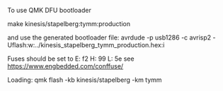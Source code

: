 To use QMK DFU bootloader

make kinesis/stapelberg:tymm:production

and use the generated bootloader file:
avrdude -p usb1286 -c  avrisp2 -Uflash:w:../kinesis_stapelberg_tymm_production.hex:i

Fuses should be set to E: f2 H: 99 L: 5e
see https://www.engbedded.com/conffuse/

Loading:
qmk flash -kb kinesis/stapelberg -km tymm

